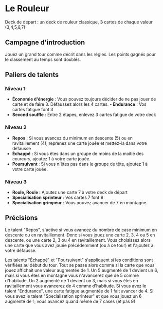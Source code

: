 # Le Rouleur

Deck de départ : un deck de rouleur classique, 3 cartes de chaque valeur (3,4,5,6,7)

## Campagne d'introduction
Jouez un grand tour comme décrit dans les règles. Les points gagnés pour le classement au temps sont doublés.

## Paliers de talents

### Niveau 1

 - **Économie d'énergie** : Vous pouvez toujours décider de ne pas jouer de carte et de faire 3. Défaussez alors les 4 cartes.
 **- Endurance** : Vos cartes fatigue font 3
 - **Second souffle** : Entre 2 étapes, enlevez 3 cartes fatigue de votre deck

### Niveau 2

 - **Repos** : Si vous avancez du minimum en descente (5) ou en ravitaillement (4), reprenez une carte jouée et mettez-la dans votre défausse
 - **Échappé** : Si vous êtes dans un groupe de moins de la moitié des coureurs, ajoutez 1 à votre carte jouée.
 - **Poursuivant** : Si vous n'êtes pas dans le groupe de tête, ajoutez 1 à votre carte jouée.

### Niveau 3

 - **Roule, Roule** : Ajoutez une carte 7 à votre deck de départ
 - **Specialisation sprinteur** : Vos cartes 7 font 9
 - **Specialisation grimpeur** : Vous pouvez avancer de 7 en montagne.


## Précisions

Le talent "Repos", s'active si vous avancez du nombre de case minimum en descente ou en ravitaillement. Donc si vous jouez une carte 2, 3, 4 ou 5 en descente, ou une carte 2, 3 ou 4 en ravitaillement. Vous choisissez alors une carte que vous avez jouée précédemment (ou à ce tour) et l'ajoutez à votre défausse.

Les talents "Échappé" et "Poursuivant" s'appliquent si les conditions sont vérifiées au début du tour. Tout se passe alors comme si la carte que vous jouez affichait une valeur augmentée de 1. Un 5 augmenté de 1 devient un 6, mais si vous êtes en montagne vous n'avancerez que de 5 comme d'habitude. Un 2 augmenté de 1 devient un 3, mais si vous êtes en ravitaillement vous avancerez de 4 comme d'habitude.
Si vous avez le talent "Endurance", une carte fatigue augmentée de 1 fait avancer de 4.
Si vous avez le talent "Specialisation sprinteur" et que vous jouez un 6 augmenté de 1, vous avancez quand même de 7 cases (et pas 9)

